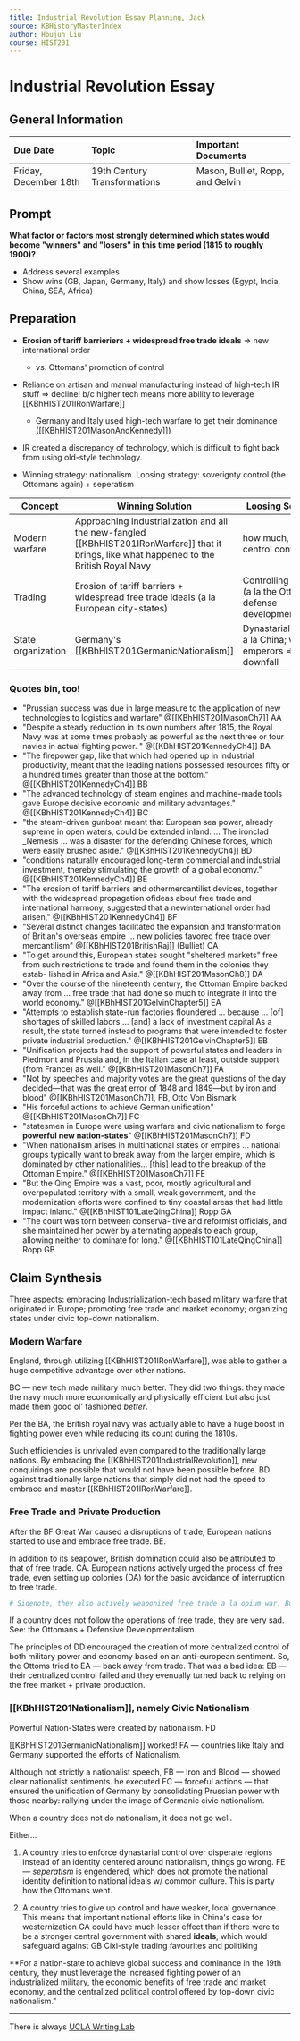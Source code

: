 ```yaml
---
title: Industrial Revolution Essay Planning, Jack
source: KBHistoryMasterIndex
author: Houjun Liu
course: HIST201
---
```


# Industrial Revolution Essay
## General Information
| Due Date | Topic | Important Documents |
| :-- | :-- | :-- |
| Friday, December 18th | 19th Century Transformations | Mason, Bulliet, Ropp, and Gelvin |

## Prompt
**What factor or factors most strongly determined which states would become "winners" and "losers" in this time period (1815 to roughly 1900)?** 

- Address several examples
- Show wins (GB, Japan, Germany, Italy) and show losses (Egypt, India, China, SEA, Africa)

## Preparation
* **Erosion of tariff barrieriers + widespread free trade ideals** => new international order
	* vs. Ottomans' promotion of control
* Reliance on artisan and manual manufacturing instead of high-tech IR stuff => decline! b/c higher tech means more ability to leverage [[KBhHIST201IRonWarfare]]
	* Germany and Italy used high-tech warfare to get their dominance ([[KBhHIST201MasonAndKennedy]])
* IR created a discrepancy of technology, which is difficult to fight back from using old-style technology.

* Winning strategy: nationalism. Loosing strategy: soverignty control (the Ottomans again) + seperatism

| Concept | Winning Solution | Loosing Solution | 
|---|---|---|
| Modern warfare | Approaching industrialization and all the new-fangled [[KBhHIST201IRonWarfare]] that it brings, like what happened to the British Royal Navy | how much, or centrol control  | 
| Trading | Erosion of tariff barriers + widespread free trade ideals (a la European city-states) | Controlling trade (a la the Ottomans' defense developmentalism) |
| State organization | Germany's [[KBhHIST201GermanicNationalism]] | Dynastarial control a la China; weak emperors => downfall |

### Quotes bin, too!
* "Prussian success was due in large measure to the application of new technologies to logistics and warfare"   @[[KBhHIST201MasonCh7]] AA
* "Despite a steady reduction in its own numbers after 1815, the Royal Navy was at some times probably as powerful as the next three or four navies in actual fighting power. " @[[KBhHIST201KennedyCh4]] BA
* "The firepower gap, like that which had opened up in industrial productivity, meant that the leading nations possessed resources fifty or a hundred times greater than those at the bottom." @[[KBhHIST201KennedyCh4]] BB
* "The advanced technology of steam engines and machine-made tools gave Europe decisive economic and military advantages." @[[KBhHIST201KennedyCh4]] BC
* "the steam-driven gunboat meant that European sea power, already supreme in open waters, could be extended inland. ... The ironclad _Nemesis ... was a disaster for the defending Chinese forces, which were easily brushed aside." @[[KBhHIST201KennedyCh4]] BD
* "conditions naturally encouraged long-term commercial and industrial investment, thereby stimulating the growth of a global economy." @[[KBhHIST201KennedyCh4]] BE
* "The erosion of tariff barriers and othermercantilist devices, together with the widespread propagation ofideas about free trade and international harmony, suggested that a newinternational order had arisen," @[[KBhHIST201KennedyCh4]] BF
* "Several distinct changes facilitated the expansion and transformation of Britian's overseas empire ... new policies favored free trade over mercantilism" @[[KBhHIST201BritishRaj]] (Bulliet) CA
* "To get around this, European states sought "sheltered markets" free from such restrictions to trade and found them in the colonies they estab- lished in Africa and Asia." @[[KBhHIST201MasonCh8]] DA
* "Over the course of the nineteenth century, the Ottoman Empire backed away from ... free trade that had done so much to integrate it into the world economy." @[[KBhHIST201GelvinChapter5]] EA
* "Attempts to establish state-run factories floundered ... because ... [of] shortages of skilled labors ... [and] a lack of investment capital As a result, the state turned instead to programs that were intended to foster private industrial production."  @[[KBhHIST201GelvinChapter5]] EB
* "Unification projects had the support of powerful states and leaders in Piedmont and Prussia and, in the Italian case at least, outside support (from France) as well." @[[KBhHIST201MasonCh7]] FA
* "Not by speeches and majority votes are the great questions of the day decided—that was the great error of 1848 and 1849—but by iron and blood" @[[KBhHIST201MasonCh7]], FB, Otto Von Bismark
* "His forceful actions to achieve German unification" @[[KBhHIST201MasonCh7]] FC
* "statesmen in Europe were using warfare and civic nationalism to forge **powerful new nation-states**" @[[KBhHIST201MasonCh7]] FD
* "When nationalism arises in multinational states or empires ... national groups typically want to break away from the larger empire, which is dominated by other nationalities... [this] lead to the breakup of the Ottoman Empire." @[[KBhHIST201MasonCh7]] FE
* "But the Qing Empire was a vast, poor, mostly agricultural and overpopulated territory with a small, weak government, and the modernization efforts were confined to tiny coastal areas that had little impact inland." @[[KBhHIST101LateQingChina]] Ropp GA
* "The court was torn between conserva- tive and reformist officials, and she maintained her power by alternating appeals to each group, allowing neither to dominate for long." @[[KBhHIST101LateQingChina]] Ropp GB

## Claim Synthesis
Three aspects: embracing Industrialization-tech based military warfare that originated in Europe; promoting free trade and market economy; organizing states under civic top-down nationalism.

### Modern Warfare
England, through utilizing [[KBhHIST201IRonWarfare]], was able to gather a huge competitive advantage over other nations.

BC — new tech made military much better. They did two things: they made the navy much more economically and physically efficient but also just made them good ol' fashioned  _better_.

Per the BA, the British royal navy was actually able to have a huge boost in fighting power even while reducing its count during the 1810s. 

Such efficiencies is unrivaled even compared to the traditionally large nations. By embracing the [[KBhHIST201IndustrialRevolution]], new conquirings are possible that would not have been possible before. BD against traditionally large nations that simply did not had the speed to embrace and master [[KBhHIST201IRonWarfare]].

### Free Trade and Private Production
After the BF Great War caused a disruptions of trade, European nations started to use and embrace free trade. BE. 

In addition to its seapower, British domination could also be attributed to that of free trade. CA. European nations actively urged the process of free trade, even setting up colonies (DA) for the basic avoidance of interruption to free trade. 

```python
# Sidenote, they also actively weaponized free trade a la opium war. But we do China so much that it may not be worth mentioning here.
```

If a country does not follow the operations of free trade, they are very sad. See: the Ottomans + Defensive Developmentalism.

The principles of DD encouraged the creation of more centralized control of both military power and economy based on an anti-european sentiment. So, the Ottoms tried to EA — back away from trade. That was a bad idea: EB — their centralized control failed and they evenually turned back to relying on the free market + private production.

### [[KBhHIST201Nationalism]], namely Civic Nationalism
Powerful Nation-States were created by nationalism. FD

[[KBhHIST201GermanicNationalism]] worked! FA — countries like Italy and Germany supported the efforts of Nationalism.

Although not strictly a nationalist speech, FB — Iron and Blood — showed clear nationalist sentiments. he executed FC — forceful actions — that ensured the unification of Germany by consolidating Prussian power with those nearby: rallying under the image of Germanic civic nationalism.

When a country does not do nationalism, it does not go well. 

Either...

1) A country tries to enforce dynastarial control over disperate regions instead of an identity centered around nationalism, things go wrong. FE — _seperatism_ is engendered, which does not promote the national identity definition to national ideals w/ common culture. This is party how the Ottomans went.

2) A country tries to give up control and have weaker, local governance. This means that important national efforts like in China's case for westernization GA could have much lesser effect than if there were to be a stronger central government with shared **ideals**, which would safeguard against GB Cixi-style trading favourites and politiking

**For a nation-state to achieve global success and dominance in the 19th century, they must leverage the increased fighting power of an industrialized military, the economic benefits of free trade and market economy, and the centralized political control offered by top-down civic nationalism."

***

There is always [UCLA Writing Lab](https://wp.ucla.edu/wp-content/uploads/2016/01/UWC_handouts_What-How-So-What-Thesis-revised-5-4-15-RZ.pdf)